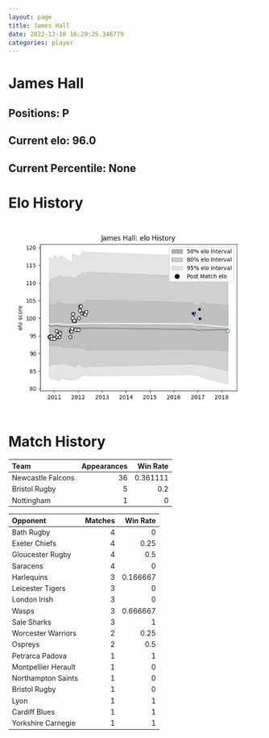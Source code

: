 ```yaml
---  
layout: page  
title: James Hall  
date: 2022-12-18 16:29:25.346779  
categories: player  
---
```

# James Hall

## Positions: P

## Current elo: 96.0

## Current Percentile: None

# Elo History


![elo history](history_JamesHall.png)
# Match History


| Team              |   Appearances |   Win Rate |
|:------------------|--------------:|-----------:|
| Newcastle Falcons |            36 |   0.361111 |
| Bristol Rugby     |             5 |   0.2      |
| Nottingham        |             1 |   0        |

| Opponent            |   Matches |   Win Rate |
|:--------------------|----------:|-----------:|
| Bath Rugby          |         4 |   0        |
| Exeter Chiefs       |         4 |   0.25     |
| Gloucester Rugby    |         4 |   0.5      |
| Saracens            |         4 |   0        |
| Harlequins          |         3 |   0.166667 |
| Leicester Tigers    |         3 |   0        |
| London Irish        |         3 |   0        |
| Wasps               |         3 |   0.666667 |
| Sale Sharks         |         3 |   1        |
| Worcester Warriors  |         2 |   0.25     |
| Ospreys             |         2 |   0.5      |
| Petrarca Padova     |         1 |   1        |
| Montpellier Herault |         1 |   0        |
| Northampton Saints  |         1 |   0        |
| Bristol Rugby       |         1 |   0        |
| Lyon                |         1 |   1        |
| Cardiff Blues       |         1 |   1        |
| Yorkshire Carnegie  |         1 |   1        |